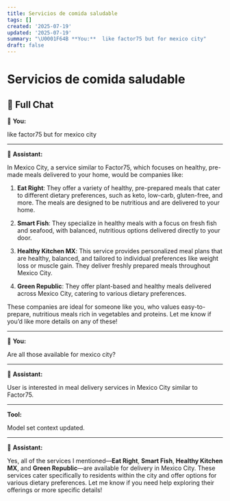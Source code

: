 ```yaml
---
title: Servicios de comida saludable
tags: []
created: '2025-07-19'
updated: '2025-07-19'
summary: "\U0001F64B **You:**  like factor75 but for mexico city"
draft: false
---
```


# Servicios de comida saludable

## 🧠 Full Chat

🙋 **You:**

like factor75 but for mexico city

---

🤖 **Assistant:**

In Mexico City, a service similar to Factor75, which focuses on healthy, pre-made meals delivered to your home, would be companies like:

1. **Eat Right**: They offer a variety of healthy, pre-prepared meals that cater to different dietary preferences, such as keto, low-carb, gluten-free, and more. The meals are designed to be nutritious and are delivered to your home.

2. **Smart Fish**: They specialize in healthy meals with a focus on fresh fish and seafood, with balanced, nutritious options delivered directly to your door.

3. **Healthy Kitchen MX**: This service provides personalized meal plans that are healthy, balanced, and tailored to individual preferences like weight loss or muscle gain. They deliver freshly prepared meals throughout Mexico City.

4. **Green Republic**: They offer plant-based and healthy meals delivered across Mexico City, catering to various dietary preferences.

These companies are ideal for someone like you, who values easy-to-prepare, nutritious meals rich in vegetables and proteins. Let me know if you’d like more details on any of these!

---

🙋 **You:**

Are all those available for mexico city?

---

🤖 **Assistant:**

User is interested in meal delivery services in Mexico City similar to Factor75.

---

**Tool:**

Model set context updated.

---

🤖 **Assistant:**

Yes, all of the services I mentioned—**Eat Right**, **Smart Fish**, **Healthy Kitchen MX**, and **Green Republic**—are available for delivery in Mexico City. These services cater specifically to residents within the city and offer options for various dietary preferences. Let me know if you need help exploring their offerings or more specific details!